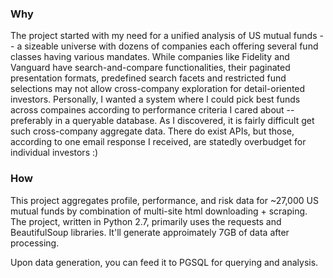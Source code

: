<h3>Why</h3>
The project started with my need for a unified analysis of US mutual funds -- a sizeable universe with dozens of companies each offering several fund classes having various mandates. While companies like Fidelity and Vanguard have search-and-compare functionalities, their paginated presentation formats, predefined search facets and restricted fund selections may not allow cross-company exploration for detail-oriented investors. Personally, I wanted a system where I could pick best funds across compaines according to performance criteria I cared about -- preferably in a queryable database. As I discovered, it is fairly difficult get such cross-company aggregate data. There do exist APIs, but those, according to one email response I received, are statedly overbudget for individual investors :) 

<h3>How</h3>
This project aggregates profile, performance, and risk data for ~27,000 US mutual funds by combination of multi-site html downloading + scraping. The project, written in Python 2.7, primarily uses the requests and BeautifulSoup libraries. It'll generate approimately 7GB of data after processing. 

Upon data generation, you can feed it to PGSQL for querying and analysis.

